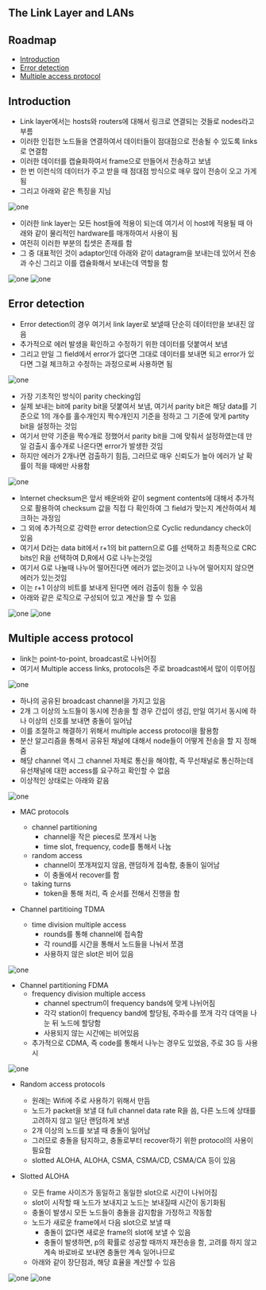 ## The Link Layer and LANs

## Roadmap
- [Introduction](#Introduction)
- [Error detection](#Error-detection)
- [Multiple access protocol](#Multiple-access-protocol)

## Introduction
- Link layer에서는 hosts와 routers에 대해서 링크로 연결되는 것들로 nodes라고 부름
- 이러한 인접한 노드들을 연결하여서 데이터들이 점대점으로 전송될 수 있도록 links로 연결함
- 이러한 데이터를 캡슐화하여서 frame으로 만들어서 전송하고 보냄
- 한 번 이런식의 데이터가 주고 받을 때 점대점 방식으로 매우 많이 전송이 오고 가게됨
- 그리고 아래와 같은 특징을 지님

![one](/img/Network/Linklayer/one.png)

- 이러한 link layer는 모든 host들에 적용이 되는데 여기서 이 host에 적용될 때 아래와 같이 물리적인 hardware를 매개하여서 사용이 됨
- 여전히 이러한 부분의 칩셋은 존재를 함
- 그 중 대표적인 것이 adaptor인데 아래와 같이 datagram을 보내는데 있어서 전송과 수신 그리고 이를 캡슐화해서 보내는데 역할을 함

![one](/img/Network/Linklayer/two.png)
![one](/img/Network/Linklayer/three.png)

## Error detection
- Error detection의 경우 여기서 link layer로 보낼때 단순히 데이터만을 보내진 않음
- 추가적으로 에러 발생을 확인하고 수정하기 위한 데이터를 덧붙여서 보냄
- 그리고 만일 그 field에서 error가 없다면 그대로 데이터를 보내면 되고 error가 있다면 그걸 체크하고 수정하는 과정으로써 사용하면 됨

![one](/img/Network/Linklayer/four.png)

- 가장 기초적인 방식이 parity checking임
- 실제 보내는 bit에 parity bit을 덧붙여서 보냄, 여기서 parity bit은 해당 data를 기준으로 1의 개수를 홀수개인지 짝수개인지 기준을 정하고 그 기준에 맞게 partity bit을 설정하는 것임
- 여기서 만약 기준을 짝수개로 정했어서 parity bit을 그에 맞춰서 설정하였는데 만일 검출시 홀수개로 나온다면 error가 발생한 것임
- 하지만 에러가 2개나면 검출하기 힘듬, 그러므로 매우 신뢰도가 높아 에러가 날 확률이 적을 때에만 사용함

![one](/img/Network/Linklayer/five.png)

- Internet checksum은 앞서 배운바와 같이 segment contents에 대해서 추가적으로 활용하여 checksum 값을 직접 다 확인하여 그 field가 맞는지 계산하여서 체크하는 과정임
- 그 외에 추가적으로 강력한 error detection으로 Cyclic redundancy check이 있음
- 여기서 D라는 data bit에서 r+1의 bit pattern으로 G를 선택하고 최종적으로 CRC bits인 R을 선택하여 D,R에서 G로 나누는것임
- 여기서 G로 나눌때 나누어 떨어진다면 에러가 없는것이고 나누어 떨어지지 않으면 에러가 있는것임 
- 이는 r+1 이상의 비트를 보내게 된다면 에러 검출이 힘들 수 있음
- 아래와 같은 로직으로 구성되어 있고 계산을 할 수 있음

![one](/img/Network/Linklayer/six.png)
![one](/img/Network/Linklayer/seven.png)

## Multiple access protocol
- link는 point-to-point, broadcast로 나뉘어짐
- 여기서 Multiple access links, protocols은 주로 broadcast에서 많이 이루어짐

![one](/img/Network/Linklayer/eight.png)

- 하나의 공유된 broadcast channel을 가지고 있음
- 2개 그 이상의 노드들이 동시에 전송을 할 경우 간섭이 생김, 만일 여기서 동시에 하나 이상의 신호를 보내면 충돌이 일어남
- 이를 조절하고 해결하기 위해서 multiple access protocol을 활용함
- 분산 알고리즘을 통해서 공유된 채널에 대해서 node들이 어떻게 전송을 할 지 정해줌
- 해당 channel 역시 그 channel 자체로 통신을 해야함, 즉 무선채널로 통신하는데 유선채널에 대한 access를 요구하고 확인할 수 없음
- 이상적인 상태로는 아래와 같음

![one](/img/Network/Linklayer/nine.png)

- MAC protocols
	- channel partitioning
		- channel을 작은 pieces로 쪼개서 나눔
		- time slot, frequency, code를 통해서 나눔
	- random access
		- channel이 쪼개져있지 않음, 랜덤하게 접속함, 충돌이 일어남
		- 이 충돌에서 recover를 함
	- taking turns
		- token을 통해 처리, 즉 순서를 전해서 진행을 함

- Channel partitioing TDMA
	- time division multiple access
		- rounds를 통해 channel에 접속함
		- 각 round를 시간을 통해서 노드들을 나눠서 쪼갬
		- 사용하지 않은 slot은 비어 있음

![one](/img/Network/Linklayer/ten.png)

- Channel partitioning FDMA
	- frequency division multiple access
		- channel spectrum이 frequency bands에 맞게 나뉘어짐
		- 각각 station이 frequency band에 할당됨, 주파수를 쪼개 각각 대역을 나눈 뒤 노드에 할당함
		- 사용되지 않는 시간에는 비어있음
	- 추가적으로 CDMA, 즉 code를 통해서 나누는 경우도 있었음, 주로 3G 등 사용시

![one](/img/Network/Linklayer/eleven.png)

- Random access protocols
	- 원래는 Wifi에 주로 사용하기 위해서 만듬
	- 노드가 packet을 보낼 대 full channel data rate R을 씀, 다른 노드에 상태를 고려하지 않고 일단 랜덤하게 보냄
	- 2개 이상의 노드를 보낼 때 충돌이 일어남
	- 그러므로 충돌을 탐지하고, 충돌로부터 recover하기 위한 protocol의 사용이 필요함
	- slotted ALOHA, ALOHA, CSMA, CSMA/CD, CSMA/CA 등이 있음

- Slotted ALOHA
	- 모든 frame 사이즈가 동일하고 동일한 slot으로 시간이 나뉘어짐
	- slot이 시작할 때 노드가 보내지고 노드는 보내질때 시간이 동기화됨
	- 충돌이 발생시 모든 노드들이 충돌을 감지함을 가정하고 작동함
	- 노드가 새로운 frame에서 다음 slot으로 보낼 때
		- 충돌이 없다면 새로운 frame의 slot에 보낼 수 있음
		- 충돌이 발생하면, p의 확률로 성공할 때까지 재전송을 함, 고려를 하지 않고 계속 바로바로 보내면 충돌만 계속 일어나므로
	- 아래와 같이 장단점과, 해당 효율을 계산할 수 있음

![one](/img/Network/Linklayer/twelve.png)
![one](/img/Network/Linklayer/thirteen.png)
